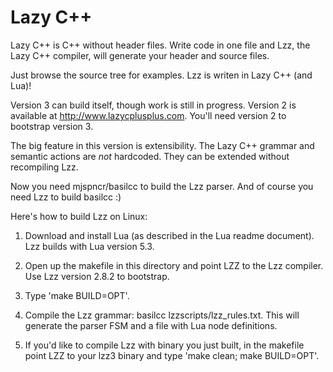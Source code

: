 # Lazy C++

Lazy C++ is C++ without header files. Write code in one file and Lzz, the Lazy C++ compiler, will generate your header and source files.

Just browse the source tree for examples. Lzz is writen in Lazy C++ (and Lua)!

Version 3 can build itself, though work is still in progress. Version 2 is available at <http://www.lazycplusplus.com>. You'll need version 2 to bootstrap version 3.

The big feature in this version is extensibility. The Lazy C++ grammar and semantic actions are _not_ hardcoded. They can be extended without recompiling Lzz.

Now you need mjspncr/basilcc to build the Lzz parser. And of course you need Lzz to build basilcc :)

Here's how to build Lzz on Linux:

1. Download and install Lua (as described in the Lua readme document). Lzz builds with Lua version 5.3.

2. Open up the makefile in this directory and point LZZ to the Lzz compiler. Use Lzz version 2.8.2 to bootstrap.

3. Type 'make BUILD=OPT'.

4. Compile the Lzz grammar: basilcc lzzscripts/lzz_rules.txt. This will generate the parser FSM and a file with Lua node definitions.

5. If you'd like to compile Lzz with binary you just built, in the makefile point LZZ to your lzz3 binary and type 'make clean; make BUILD=OPT'.
